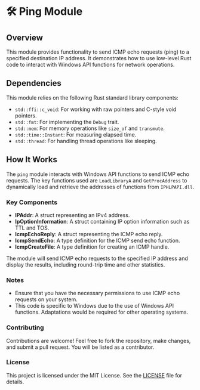 
# 🛠️ Ping Module

## Overview
This module provides functionality to send ICMP echo requests (ping) to a specified destination IP address. It demonstrates how to use low-level Rust code to interact with Windows API functions for network operations.

## Dependencies
This module relies on the following Rust standard library components:
- `std::ffi::c_void`: For working with raw pointers and C-style void pointers.
- `std::fmt`: For implementing the `Debug` trait.
- `std::mem`: For memory operations like `size_of` and `transmute`.
- `std::time::Instant`: For measuring elapsed time.
- `std::thread`: For handling thread operations like sleeping.

## How It Works
The `ping` module interacts with Windows API functions to send ICMP echo requests. The key functions used are `LoadLibraryA` and `GetProcAddress` to dynamically load and retrieve the addresses of functions from `IPHLPAPI.dll`.

### Key Components
- **IPAddr**: A struct representing an IPv4 address.
- **IpOptionInformation**: A struct containing IP option information such as TTL and TOS.
- **IcmpEchoReply**: A struct representing the ICMP echo reply.
- **IcmpSendEcho**: A type definition for the ICMP send echo function.
- **IcmpCreateFile**: A type definition for creating an ICMP handle.

The module will send ICMP echo requests to the specified IP address and display the results, including round-trip time and other statistics.

### Notes
- Ensure that you have the necessary permissions to use ICMP echo requests on your system.
- This code is specific to Windows due to the use of Windows API functions. Adaptations would be required for other operating systems.

### Contributing
Contributions are welcome! Feel free to fork the repository, make changes, and submit a pull request. You will be listed as a contributor.

### License
This project is licensed under the MIT License. See the [LICENSE](LICENSE) file for details.
